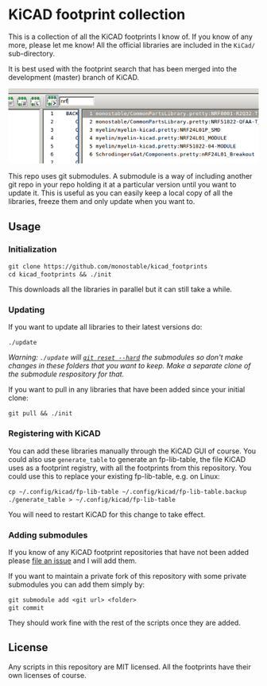 # KiCAD footprint collection
This is a collection of all the KiCAD footprints I know of. If you know of any more, please let me know!
All the official libraries are included in the `KiCad/` sub-directory.

It is best used with the footprint search that has been merged into the development (master) branch of KiCAD.

![](screenshot.png)

This repo uses git submodules.
A submodule is a way of including another git repo in your repo holding it at a particular version until you want to update it.
This is useful as you can easily keep a local copy of all the libraries, freeze them and only update when you want to.

## Usage

### Initialization

    git clone https://github.com/monostable/kicad_footprints
    cd kicad_footprints && ./init

This downloads all the libraries in parallel but it can still take a while.

### Updating

If you want to update all libraries to their latest versions do:

    ./update

_Warning: `./update` will [`git reset --hard`](http://manpages.ubuntu.com/manpages/xenial/en/man1/git-reset.1.html) the submodules so don't make changes in these folders that you want to keep. Make a separate clone of the submodule respository for that._

If you want to pull in any libraries that have been added since your initial clone:

    git pull && ./init

### Registering with KiCAD

You can add these libraries manually through the KiCAD GUI of course. 
You could also use `generate_table` to generate an fp-lib-table, the file KiCAD uses as a footprint registry, with all the footprints from this repository.
You could use this to replace your existing fp-lib-table, e.g. on Linux:

    cp ~/.config/kicad/fp-lib-table ~/.config/kicad/fp-lib-table.backup
    ./generate_table > ~/.config/kicad/fp-lib-table

You will need to restart KiCAD for this change to take effect.

### Adding submodules

If you know of any KiCAD footprint repositories that have not been added please [file an issue](https://github.com/monostable/kicad_footprints/issues) and I will add them.

If you want to maintain a private fork of this repository with some private submodules you can add them simply by:

```
git submodule add <git url> <folder>
git commit
```

They should work fine with the rest of the scripts once they are added.

## License

Any scripts in this repository are MIT licensed. All the footprints have their own licenses of course.
